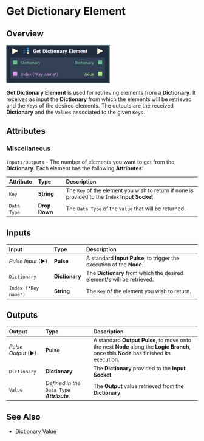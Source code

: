 # Get Dictionary Element

## Overview

![The Get Dictionary Element Node.](../../.gitbook/assets/get-dictionary-element.png)

**Get Dictionary Element** is used for retrieving elements from a **Dictionary**. It receives as input the **Dictionary** from which the elements will be retrieved and the `Keys` of the desired elements. The outputs are the received **Dictionary** and the `Values` associated to the given `Keys`.

## Attributes

### Miscellaneous

`Inputs/Outputs` - The number of elements you want to get from the **Dictionary**. Each element has the following **Attributes**:

| Attribute | Type | Description |
| :--- | :--- | :--- |
| `Key` | **String** | The `Key` of the element you wish to return if none is provided to the `Index` **Input** **Socket** |
| `Data Type` | **Drop Down** | The `Data Type` of the `Value` that will be returned. |

## Inputs

| Input | Type | Description |
| :--- | :--- | :--- |
| _Pulse Input_ \(►\) | **Pulse** | A standard **Input Pulse**, to trigger the execution of the **Node**. |
| `Dictionary` | **Dictionary** | The **Dictionary** from which the desired element/s will be retrieved. |
| `Index (*Key name*)` | **String** | The `Key` of the element you wish to return. |

## Outputs

| Output | Type | Description |
| :--- | :--- | :--- |
| _Pulse Output_ \(►\) | **Pulse** | A standard **Output Pulse**, to move onto the next **Node** along the **Logic Branch**, once this **Node** has finished its execution. |
| `Dictionary` | **Dictionary** | The **Dictionary** provided to the **Input** **Socket** |
| `Value` | _Defined in the_ `Data Type` _**Attribute**_. | The **Output** value retrieved from the **Dictionary**. |

## See Also

* [Dictionary Value](dictionary-value.md)

